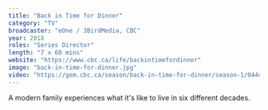 ```yaml
---
title: "Back in Time for Dinner"
category: "TV"
broadcaster: "eOne / 3BirdMedia, CBC"
year: 2018
roles: "Series Director"
length: "7 x 60 mins"
website: "https://www.cbc.ca/life/backintimefordinner"
image: "back-in-time-for-dinner.jpg"
video: "https://gem.cbc.ca/season/back-in-time-for-dinner/season-1/044cb8fc-975d-487f-ae37-1c7edbc0b121"
---
```


A modern family experiences what it's like to live in six different decades.
